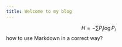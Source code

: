```yaml
---
title: Welcome to my blog
---
```

$$ H = - \sum P _ i \log P _ i $$
how to use Markdown in a correct way?
